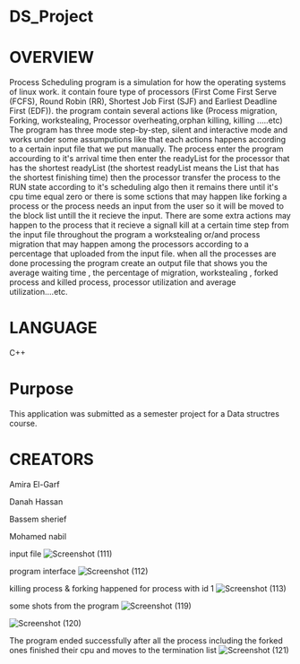 # DS_Project

# OVERVIEW
Process Scheduling program is a simulation for how the operating systems of linux work.
it contain foure type of processors (First Come First Serve (FCFS), Round Robin (RR), Shortest Job First (SJF) and Earliest Deadline First (EDF)). the program contain several actions like (Process migration, Forking, workstealing, Processor overheating,orphan killing, killing .....etc)
The program has three mode step-by-step, silent and interactive mode and works under some assumputions like that each actions happens according to a certain input file that we put manually.
The process enter the program accourding to it's arrival time then enter the readyList for the processor that has the shortest readyList (the shortest readyList means the List that has the shortest finishing time) then the processor transfer the process to the RUN state according to it's scheduling algo then it remains there until it's cpu time equal zero or there is some sctions that may happen like forking a process or the process needs an input from the user so it will be moved to the block list untill the it recieve the input. There are some extra actions may happen to the process that it recieve a signall kill at a certain time step from the input file throughout the program a workstealing or/and process migration that may happen among the processors according to a percentage that uploaded from the input file. when all the processes are done processing the program create an output file that shows you the average waiting time , the percentage of migration, workstealing , forked process and killed process, processor utilization and average utilization....etc.

# LANGUAGE
C++
# Purpose
This application was submitted as a semester project for a Data structres course.
# CREATORS
 Amira El-Garf
 
 Danah Hassan
 
 Bassem sherief
 
 Mohamed nabil


input file
![Screenshot (111)](https://github.com/amiraelgarf/DS_Project/assets/127895527/2618cb66-57c5-4229-a52c-0a2b50417722)

program interface 
![Screenshot (112)](https://github.com/amiraelgarf/DS_Project/assets/127895527/976dd8e7-48d7-4963-83ce-6cd6c8fdc2ba)

killing process & forking happened for process with id 1
![Screenshot (113)](https://github.com/amiraelgarf/DS_Project/assets/127895527/dd180ab4-7f09-467d-a11c-8ae568b32122)

some shots from the program
![Screenshot (119)](https://github.com/amiraelgarf/DS_Project/assets/127895527/a6d15ae0-ea62-417f-9b72-10b11c5d4be5)

![Screenshot (120)](https://github.com/amiraelgarf/DS_Project/assets/127895527/e3906931-47b7-4799-a550-e55261f2a235)

The program ended successfully after all the process including the forked ones finished their cpu and moves to the termination list
![Screenshot (121)](https://github.com/amiraelgarf/DS_Project/assets/127895527/a632496d-49e2-4dbc-9ace-772b051c7020)


